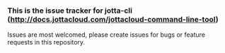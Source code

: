 ### This is the issue tracker for jotta-cli (http://docs.jottacloud.com/jottacloud-command-line-tool)

Issues are most welcomed, please create issues for bugs or feature requests in this repository.
